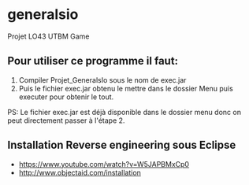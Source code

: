 # generalsio
Projet LO43 UTBM Game

## Pour utiliser ce programme il faut:
1) Compiler Projet_GeneralsIo sous le nom de exec.jar
2) Puis le fichier exec.jar obtenu le mettre dans le dossier Menu puis executer pour obtenir le tout.

PS: Le fichier exec.jar est déjà disponible dans le dossier menu donc on peut directement passer à l'étape 2.

## Installation Reverse engineering sous Eclipse
  - https://www.youtube.com/watch?v=W5JAPBMxCp0
  - http://www.objectaid.com/installation

